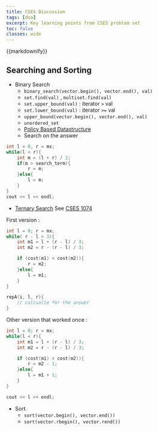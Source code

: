 ```yaml
---
title: CSES Discussion
tags: [dsa]
excerpt: Key learning points from CSES problem set
toc: false
classes: wide
---
```

{{markdownify}}

## Searching and Sorting
* Binary Search
    - `binary_search(vector.begin(), vector.end(), val)`
    - `set.find(val)` , `multiset.find(val)`
    - `set.upper_bound(val)` : iterator `>` val
    - `set.lower_bound(val)` : iterator `>=` val
    - `upper_bound(vector.begin(), vector.end(), val)`
    - `unordered_set`
    - [Policy Based Datastructure](https://codeforces.com/blog/entry/11080)
    - Search on the answer

```C
int l = 0, r = mx;
while(l < r){
    int m = (l + r) / 2;
    if(m > search_term){
        r = m;
    }else{
        l = m;
    }
}
cout << l << endl;

```
* [Ternary Search](https://en.wikipedia.org/wiki/Ternary_search)
See [CSES 1074](https://cses.fi/problemset/task/1074)  

First version :   
```C
int l = 0; r = mx;
while( r - l > 3){
    int m1 = l + (r - l) / 3;
    int m2 = r - (r - l) / 3;

    if (cost(m1) < cost(m2)){
        r = m2;
    }else{
        l = m1;
    }
}

repA(i, l, r){
    // calcualte for the answer
}
```
 
Other version that worked once :  
```C
int l = 0; r = mx;
while(l < r){
    int m1 = l + (r - l) / 3;
    int m2 = r - (r - l) / 3;

    if (cost(m1) < cost(m2)){
        r = m2 - 1;
    }else{
        l = m1 + 1;
    }
}

cout << l << endl;
```

* Sort
    - `sort(vector.begin(), vector.end())`
    - `sort(vector.rbegin(), vector.rend())`
